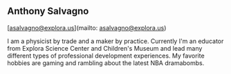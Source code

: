 ## Anthony Salvagno

[asalvagno@explora.us](mailto: asalvagno@explora.us)

I am a physicist by trade and a maker by practice. Currently I'm an educator from Explora Science Center and Children's Museum and lead many different types of professional development experiences. My favorite hobbies are gaming and rambling about the latest NBA dramabombs.
